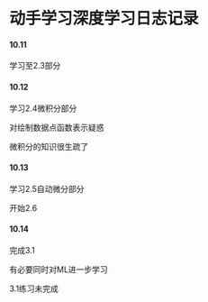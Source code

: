 # 动手学习深度学习日志记录

#### 10.11

学习至2.3部分

#### 10.12

学习2.4微积分部分

对绘制数据点函数表示疑惑

微积分的知识很生疏了

#### 10.13

学习2.5自动微分部分

开始2.6

#### 10.14

完成3.1

有必要同时对ML进一步学习

3.1练习未完成
